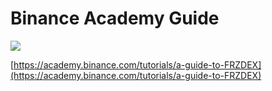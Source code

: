 # Binance Academy Guide

![](../.gitbook/assets/screenshot-2021-04-20-at-3.45.02-pm.png)

[https://academy.binance.com/tutorials/a-guide-to-FRZDEX](https://academy.binance.com/tutorials/a-guide-to-FRZDEX)
